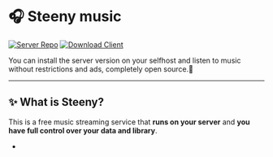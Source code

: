 # 🎧 Steeny music 

[![Server Repo](https://img.shields.io/badge/Server-GitHub-purple.svg)](https://github.com/Ivan0n/steeny-recode)
[![Download Client](https://img.shields.io/badge/Client-Download-green.svg)](https://github.com/Ivan0n/STEENY/releases)

You can install the server version on your selfhost and listen to music without restrictions and ads, completely open source.🐧

---

## ✨ What is Steeny?

This is a free music streaming service that **runs on your server** and **you have full control over your data and library**.

* 
